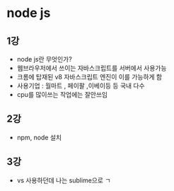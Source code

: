 # node js
## 1강
 - node js란 무엇인가?
 - 웹브라우저에서 쓰이는 자바스크립트를 서버에서 사용가능 
 - 크롬에 탑재된 v8 자바스크립트 엔진이 이를 가능하게 함 
 - 사용기업 : 월마트 , 페이팔 ,이베이등 등 국내 다수 
 - cpu를 많이쓰는 작업에는 잘안쓰임 
## 2강
 - npm, node 설치
## 3강
 - vs 사용하던데 나는 sublime으로 ㄱ  
